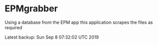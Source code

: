 # EPMgrabber
Using a database from the EPM app this application scrapes the files as required


Latest backup: Sun Sep 8 07:32:02 UTC 2019
